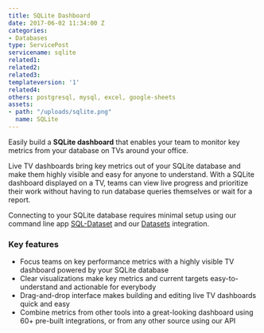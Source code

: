 ```yaml
---
title: SQLite Dashboard
date: 2017-06-02 11:34:00 Z
categories:
- Databases
type: ServicePost
servicename: sqlite
related1: 
related2: 
related3: 
templateversion: '1'
related4: 
others: postgresql, mysql, excel, google-sheets
assets:
- path: "/uploads/sqlite.png"
  name: SQLite
---
```


Easily build a **SQLite dashboard** that enables your team to monitor key metrics from your database on TVs around your office. 

Live TV dashboards bring key metrics out of your SQLite database and make them highly visible and easy for anyone to understand. With a SQLite dashboard displayed on a TV, teams can view live progress and prioritize their work without having to run database queries themselves or wait for a report. 

Connecting to your SQLite database requires minimal setup using our command line app [SQL-Dataset](https://github.com/geckoboard/sql-dataset) and our [Datasets](https://www.geckoboard.com/datasets/) integration. 

<div class="useful-resources widget-main__inner">
<h3>Key features</h3>
<ul class="resources-links">
<li><span>Focus teams on key performance metrics with a highly visible TV dashboard powered by your SQLite database</span></li>
<li><span>Clear visualizations make key metrics and current targets easy-to-understand and actionable for everybody</span></li>
<li><span>Drag-and-drop interface makes building and editing live TV dashboards quick and easy</span></li>
<li><span>Combine metrics from other tools into a great-looking dashboard using 60+ pre-built integrations, or from any other source using our API</span></li>
</ul>
</div>
